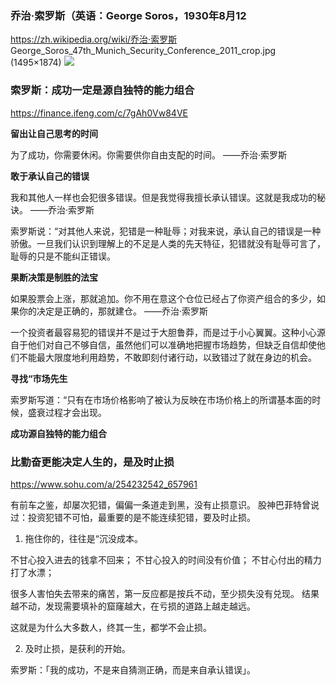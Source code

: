 ### 乔治·索罗斯（英语：George Soros，1930年8月12
https://zh.wikipedia.org/wiki/乔治·索罗斯
George_Soros_47th_Munich_Security_Conference_2011_crop.jpg (1495×1874)
![](https://upload.wikimedia.org/wikipedia/commons/5/51/George_Soros_47th_Munich_Security_Conference_2011_crop.jpg)

### 索罗斯：成功一定是源自独特的能力组合
https://finance.ifeng.com/c/7gAh0Vw84VE

**留出让自己思考的时间**

为了成功，你需要休闲。你需要供你自由支配的时间。 ——乔治·索罗斯

**敢于承认自己的错误**

我和其他人一样也会犯很多错误。但是我觉得我擅长承认错误。这就是我成功的秘诀。 ——乔治·索罗斯

索罗斯说：“对其他人来说，犯错是一种耻辱；对我来说，承认自己的错误是一种骄傲。一旦我们认识到理解上的不足是人类的先天特征，犯错就没有耻辱可言了，耻辱的只是不能纠正错误。

**果断决策是制胜的法宝**

如果股票会上涨，那就追加。你不用在意这个仓位已经占了你资产组合的多少，如果你的决定是正确的，那就建仓。 ——乔治·索罗斯

一个投资者最容易犯的错误并不是过于大胆鲁莽，而是过于小心翼翼。这种小心源自于他们对自己不够自信，虽然他们可以准确地把握市场趋势，但缺乏自信却使他们不能最大限度地利用趋势，不敢即刻付诸行动，以致错过了就在身边的机会。

**寻找“市场先生**

索罗斯写道：“只有在市场价格影响了被认为反映在市场价格上的所谓基本面的时候，盛衰过程才会出现。

**成功源自独特的能力组合**

### 比勤奋更能决定人生的，是及时止损
https://www.sohu.com/a/254232542_657961

有前车之鉴，却屡次犯错，偏偏一条道走到黑，没有止损意识。
股神巴菲特曾说过：投资犯错不可怕，最重要的是不能连续犯错，要及时止损。

1. 拖住你的，往往是“沉没成本。

不甘心投入进去的钱拿不回来；
不甘心投入的时间没有价值；
不甘心付出的精力打了水漂；

很多人害怕失去带来的痛苦，第一反应都是按兵不动，至少损失没有兑现。
结果越不动，发现需要填补的窟窿越大，在亏损的道路上越走越远。

这就是为什么大多数人，终其一生，都学不会止损。

2. 及时止损，是获利的开始。

索罗斯：「我的成功，不是来自猜测正确，而是来自承认错误」。

